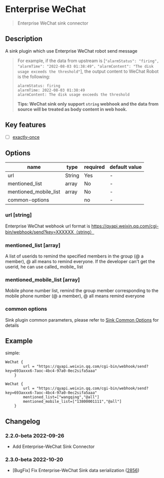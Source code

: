# Enterprise WeChat

> Enterprise WeChat sink connector

## Description

A sink plugin which use Enterprise WeChat robot send message

> For example, if the data from upstream is [`"alarmStatus": "firing", "alarmTime": "2022-08-03 01:38:49"，"alarmContent": "The disk usage exceeds the threshold"`], the output content to WeChat Robot is the following:
>
> ```
> alarmStatus: firing 
> alarmTime: 2022-08-03 01:38:49
> alarmContent: The disk usage exceeds the threshold
> ```
>
> **Tips: WeChat sink only support `string` webhook and the data from source will be treated as body content in web hook.**

## Key features

- [ ] [exactly-once](../../concept/connector-v2-features.md)

## Options

|         name          |  type  | required | default value |
|-----------------------|--------|----------|---------------|
| url                   | String | Yes      | -             |
| mentioned_list        | array  | No       | -             |
| mentioned_mobile_list | array  | No       | -             |
| common-options        |        | no       | -             |

### url [string]

Enterprise WeChat webhook url format is https://qyapi.weixin.qq.com/cgi-bin/webhook/send?key=XXXXXX（string）

### mentioned_list [array]

A list of userids to remind the specified members in the group (@ a member), @ all means to remind everyone. If the developer can't get the userid, he can use called_ mobile_ list

### mentioned_mobile_list [array]

Mobile phone number list, remind the group member corresponding to the mobile phone number (@ a member), @ all means remind everyone

### common options

Sink plugin common parameters, please refer to [Sink Common Options](common-options.md) for details

## Example

simple:

```hocon
WeChat {
        url = "https://qyapi.weixin.qq.com/cgi-bin/webhook/send?key=693axxx6-7aoc-4bc4-97a0-0ec2sifa5aaa"
    }
```

```hocon
WeChat {
        url = "https://qyapi.weixin.qq.com/cgi-bin/webhook/send?key=693axxx6-7aoc-4bc4-97a0-0ec2sifa5aaa"
        mentioned_list=["wangqing","@all"]
        mentioned_mobile_list=["13800001111","@all"]
    }
```

## Changelog

### 2.2.0-beta 2022-09-26

- Add Enterprise-WeChat Sink Connector

### 2.3.0-beta 2022-10-20

- [BugFix] Fix Enterprise-WeChat Sink data serialization ([2856](https://github.com/apache/seatunnel/pull/2856))

